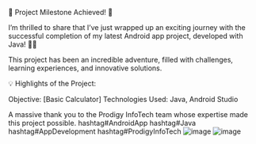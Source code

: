 🚀 Project Milestone Achieved! 🚀

I’m thrilled to share that I’ve just wrapped up an exciting journey with the successful completion of my latest Android app project, developed with Java! 🎉📱

This project has been an incredible adventure, filled with challenges, learning experiences, and innovative solutions. 

💡 Highlights of the Project:

Objective: [Basic Calculator]
Technologies Used: Java, Android Studio

A massive thank you to the Prodigy InfoTech team whose expertise made this project possible. 
hashtag#AndroidApp hashtag#Java hashtag#AppDevelopment hashtag#ProdigyInfoTech
![image](https://github.com/user-attachments/assets/0f0f02e2-eede-42f7-a70f-101ac634bf7b)
![image](https://github.com/user-attachments/assets/c94f2986-962f-4959-a224-23c0b98a1e1b)
